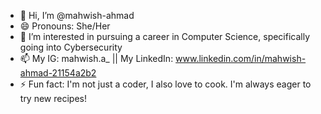 - 👋 Hi, I’m @mahwish-ahmad
- 😄 Pronouns: She/Her
- 👀 I’m interested in pursuing a career in Computer Science, specifically going into Cybersecurity
- 📫 My IG: mahwish.a_ || My LinkedIn: www.linkedin.com/in/mahwish-ahmad-21154a2b2
- ⚡ Fun fact: I'm not just a coder, I also love to cook. I'm always eager to try new recipes!
